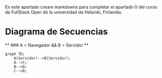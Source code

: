 En este apartado creare markdowns para completar el apartado 0 del curso de FullStack Open de la universidad de Helsinki, Finlandia.

# Diagrama de Secuencias
** ### A = Navegador && B = Servidor **
```mermaid
graph TD;
    A(Servidor)-->B(Servidor);
    A-->C;
    B-->D;
    C-->D;
```
